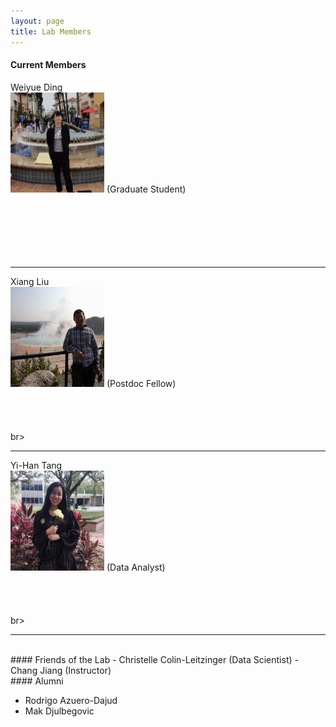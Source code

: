 ```yaml
---
layout: page
title: Lab Members
---
```


#### Current Members

Weiyue Ding <br>
<img style="float: center;width:150px;height:160px;"
src="/assets/themes/twitter/bootstrap/img/weiyueding.jpg">
(Graduate Student) <br><br><br><br><br><br><br>

---

Xiang Liu<br>
<img style="float: center;width:150px;height:160px;"
src="/assets/themes/twitter/bootstrap/img/xiangliu.jpg"> 
(Postdoc Fellow) <br><br><br><br><br>br><br>

---

Yi-Han Tang <br>
<img style="float: center;width:150px;height:160px;"
src="/assets/themes/twitter/bootstrap/img/yihantang.jpg"> 
(Data Analyst) <br><br><br><br><br>br><br>

---

<br>
#### Friends of the Lab
- Christelle Colin-Leitzinger (Data Scientist)
- Chang Jiang (Instructor)

<br>
#### Alumni

- Rodrigo Azuero-Dajud
- Mak Djulbegovic